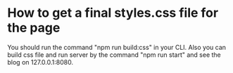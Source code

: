 How to get a final styles.css file for the page
===============================================
You should run the command "npm run build:css" in your CLI.
Also you can build css file and run server by the command "npm run start" and see the blog on 127.0.0.1:8080.